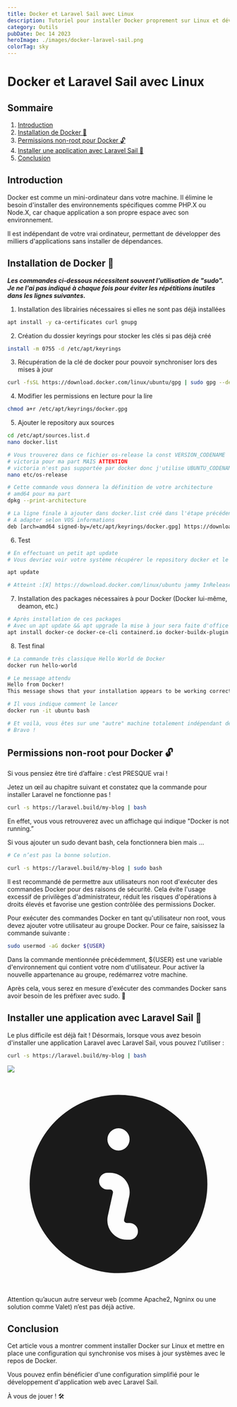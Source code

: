 ```yaml
---
title: Docker et Laravel Sail avec Linux
description: Tutoriel pour installer Docker proprement sur Linux et développer sous Laravel Sail.
category: Outils
pubDate: Dec 14 2023
heroImage: ./images/docker-laravel-sail.png
colorTag: sky
---
```


# Docker et Laravel Sail avec Linux

## Sommaire
1. [Introduction](#introduction)
7. [Installation de Docker 🐳](#installdocker)
7. [Permissions non-root pour Docker 🔓](#nonroot)
7. [Installer une application avec Laravel Sail 🚢](#laravelsail)
8. [Conclusion](#conclusion)

## Introduction <a name="introduction"></a>

Docker est comme un mini-ordinateur dans votre machine. Il élimine le besoin d'installer des environnements spécifiques comme PHP.X ou Node.X, car chaque application a son propre espace avec son environnement.

Il est indépendant de votre vrai ordinateur, permettant de développer des milliers d'applications sans installer de dépendances.

## Installation de Docker 🐳 <a name="installdocker"></a>

***Les commandes ci-dessous nécessitent souvent l'utilisation de "sudo". Je ne l'ai pas indiqué à chaque fois pour éviter les répétitions inutiles dans les lignes suivantes.*** 

1. Installation des librairies nécessaires si elles ne sont pas déjà installées
```bash
apt install -y ca-certificates curl gnupg
```

2. Création du dossier keyrings pour stocker les clés si pas déjà créé
```bash
install -m 0755 -d /etc/apt/keyrings
```

3. Récupération de la clé de docker pour pouvoir synchroniser lors des mises à jour
```bash
curl -fsSL https://download.docker.com/linux/ubuntu/gpg | sudo gpg --dearmor -o /etc/apt/keyrings/docker.gpg
```

4. Modifier les permissions en lecture pour la lire 
```bash
chmod a+r /etc/apt/keyrings/docker.gpg
```

5. Ajouter le repository aux sources
```bash
cd /etc/apt/sources.list.d
nano docker.list

# Vous trouverez dans ce fichier os-release la const VERSION_CODENAME
# victoria pour ma part MAIS ATTENTION
# victoria n'est pas supportée par docker donc j'utilise UBUNTU_CODENAME donc jammy
nano etc/os-release

# Cette commande vous donnera la définition de votre architecture
# amd64 pour ma part
dpkg --print-architecture

# La ligne finale à ajouter dans docker.list créé dans l'étape précédente
# A adapter selon VOS informations
deb [arch=amd64 signed-by=/etc/apt/keyrings/docker.gpg] https://download.docker.com/linux/ubuntu jammy stable
```

6. Test

```bash
# En effectuant un petit apt update
# Vous devriez voir votre système récupérer le repository docker et le mettre à jour

apt update

# Atteint :[X] https://download.docker.com/linux/ubuntu jammy InRelease
```

7. Installation des packages nécessaires à pour Docker (Docker lui-même, deamon, etc.)
```bash
# Après installation de ces packages
# Avec un apt update && apt upgrade la mise à jour sera faite d'office avec votre OS
apt install docker-ce docker-ce-cli containerd.io docker-buildx-plugin docker-compose-plugin
```

8. Test final
```bash
# La commande très classique Hello World de Docker
docker run hello-world

# Le message attendu
Hello from Docker!
This message shows that your installation appears to be working correctly.

# Il vous indique comment le lancer
docker run -it ubuntu bash

# Et voilà, vous êtes sur une "autre" machine totalement indépendant de votre machine.
# Bravo !
```

## Permissions non-root pour Docker 🔓 <a name="nonroot"></a>

Si vous pensiez être tiré d’affaire : c’est PRESQUE vrai !

Jetez un œil au chapitre suivant et constatez que la commande pour installer Laravel ne fonctionne pas !

```bash
curl -s https://laravel.build/my-blog | bash
```

En effet, vous vous retrouverez avec un affichage qui indique "Docker is not running.”

Si vous ajouter un sudo devant bash, cela fonctionnera bien mais …

```bash
# Ce n’est pas la bonne solution. 

curl -s https://laravel.build/my-blog | sudo bash
```

Il est recommandé de permettre aux utilisateurs non root d'exécuter des commandes Docker pour des raisons de sécurité. Cela évite l'usage excessif de privilèges d'administrateur, réduit les risques d'opérations à droits élevés et favorise une gestion contrôlée des permissions Docker.

Pour exécuter des commandes Docker en tant qu'utilisateur non root, vous devez ajouter votre utilisateur au groupe Docker. Pour ce faire, saisissez la commande suivante :

```bash
sudo usermod -aG docker ${USER}
```

Dans la commande mentionnée précédemment, ${USER} est une variable d'environnement qui contient votre nom d'utilisateur. Pour activer la nouvelle appartenance au groupe, redémarrez votre machine. 

Après cela, vous serez en mesure d'exécuter des commandes Docker sans avoir besoin de les préfixer avec sudo. 🙂

## Installer une application avec Laravel Sail 🚢 <a name="laravelsail"></a>

Le plus difficile est déjà fait ! Désormais, lorsque vous avez besoin d'installer une application Laravel avec Laravel Sail, vous pouvez l'utiliser :

```bash
curl -s https://laravel.build/my-blog | bash
```

<img src="/articles/laravel-sail/screen.png">

<figcaption class="mt-4 flex gap-x-2 text-sm leading-6 text-gray-500">
    <svg class="mt-0.5 h-5 w-5 flex-none text-gray-300" viewBox="0 0 20 20" fill="currentColor" aria-hidden="true">
        <path fill-rule="evenodd" d="M18 10a8 8 0 11-16 0 8 8 0 0116 0zm-7-4a1 1 0 11-2 0 1 1 0 012 0zM9 9a.75.75 0 000 1.5h.253a.25.25 0 01.244.304l-.459 2.066A1.75 1.75 0 0010.747 15H11a.75.75 0 000-1.5h-.253a.25.25 0 01-.244-.304l.459-2.066A1.75 1.75 0 009.253 9H9z" clip-rule="evenodd" />
    </svg>
    Attention qu’aucun autre serveur web (comme Apache2, Ngninx ou une solution comme Valet) n’est pas déjà active.
</figcaption>

## Conclusion <a name="conclusion"></a>

Cet article vous a montrer comment installer Docker sur Linux et mettre en place une configuration qui synchronise vos mises à jour systèmes avec le repos de Docker.

Vous pouvez enfin bénéficier d'une configuration simplifié pour le développement d'application web avec Laravel Sail.

À vous de jouer ! 🛠️